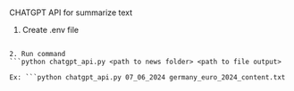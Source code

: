 ###
CHATGPT API for summarize text

1. Create .env file
```CHATGPT_API_KEY=<api_key>

2. Run command
```python chatgpt_api.py <path to news folder> <path to file output>

Ex: ```python chatgpt_api.py 07_06_2024 germany_euro_2024_content.txt

